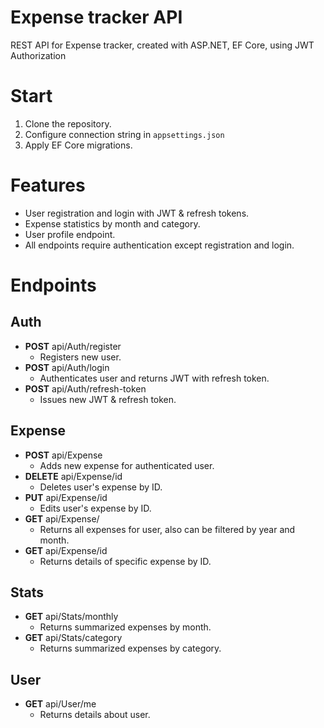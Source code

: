 # Expense tracker API
REST API for Expense tracker, created with ASP.NET, EF Core, using JWT Authorization

# Start
1. Clone the repository.
2. Configure connection string in `appsettings.json`
3. Apply EF Core migrations.

# Features
 - User registration and login with JWT & refresh tokens.
 - Expense statistics by month and category.
 - User profile endpoint.
 - All endpoints require authentication except registration and login.

# Endpoints
## Auth
- **POST** api/Auth/register
  - Registers new user.
- **POST** api/Auth/login
  - Authenticates user and returns JWT with refresh token.
- **POST** api/Auth/refresh-token
  - Issues new JWT & refresh token.

## Expense
- **POST** api/Expense
  - Adds new expense for authenticated user.
- **DELETE** api/Expense/id
  - Deletes user's expense by ID.
- **PUT** api/Expense/id
  - Edits user's expense by ID.
- **GET** api/Expense/
  - Returns all expenses for user, also can be filtered by year and month.
- **GET** api/Expense/id
  - Returns details of specific expense by ID.

## Stats
- **GET** api/Stats/monthly
  - Returns summarized expenses by month.
- **GET** api/Stats/category
  - Returns summarized expenses by category.

## User
- **GET** api/User/me 
  - Returns details about user.
